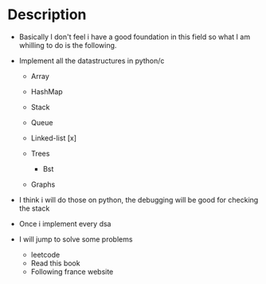# Description

- Basically I don't feel i have a good foundation
  in this field so what I am whilling to do is the following.

- Implement all the datastructures in python/c

  - Array
  - HashMap
  - Stack

  - Queue
  - Linked-list [x]
  - Trees
    - Bst
  - Graphs

- I think i will do those on python,
  the debugging will be good for checking the stack

- Once i implement every dsa

- I will jump to solve some problems
  - leetcode
  - Read this book
  - Following france website
